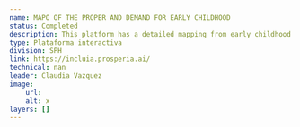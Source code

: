 ```yaml
---
name: MAPO OF THE PROPER AND DEMAND FOR EARLY CHILDHOOD
status: Completed
description: This platform has a detailed mapping from early childhood centers in Buenos Aires and Tucumán, Argentina.It also has the ability to estimate the demand and the gaps of access to care according to the sociodemographic characteristics of the population at the census radios level
type: Plataforma interactiva
division: SPH
link: https://incluia.prosperia.ai/
technical: nan
leader: Claudia Vazquez
image: 
    url: 
    alt: x
layers: []
---
```

    